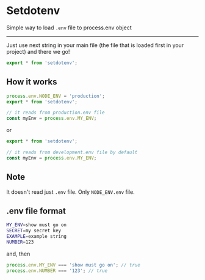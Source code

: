 # Setdotenv

Simple way to load `.env` file to process.env object

---

Just use next string in your main file (the file that is loaded first in your project) and there we go!

```typescript
export * from 'setdotenv';
```

## How it works

```typescript
process.env.NODE_ENV = 'production';
export * from 'setdotenv';

// it reads from production.env file
const myEnv = process.env.MY_ENV;
```

or

```typescript
export * from 'setdotenv';

// it reads from development.env file by default
const myEnv = process.env.MY_ENV;
```

## Note

It doesn't read just `.env` file. Only `NODE_ENV.env` file.

## .env file format

```bash
MY_ENV=show must go on
SECRET=my secret key
EXAMPLE=example string
NUMBER=123
```

and, then

```typescript
process.env.MY_ENV === 'show must go on'; // true
process.env.NUMBER === '123'; // true
```
